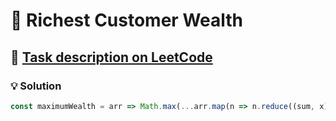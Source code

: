 # 📝 Richest Customer Wealth

## 🔗 [Task description on LeetCode](https://leetcode.com/problems/richest-customer-wealth/description/)

### 💡 Solution

```javascript
const maximumWealth = arr => Math.max(...arr.map(n => n.reduce((sum, x) => sum + x, 0)));
```
